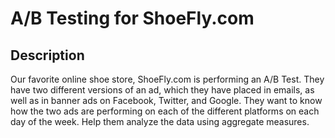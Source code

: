 # A/B Testing for ShoeFly.com

## Description

Our favorite online shoe store, ShoeFly.com is performing an A/B Test. 
They have two different versions of an ad, which they have placed in emails, as well as in banner ads on Facebook, Twitter, and Google. 
They want to know how the two ads are performing on each of the different platforms on each day of the week. Help them analyze the data using aggregate measures.
